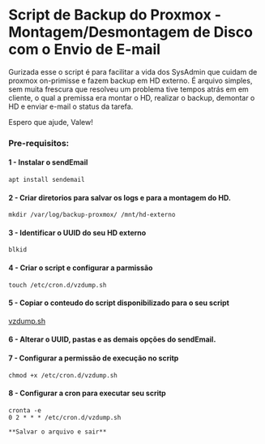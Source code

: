 # Script de Backup do Proxmox - Montagem/Desmontagem de Disco com o Envio de E-mail 

Gurizada esse o script é para facilitar a vida dos SysAdmin que cuidam de proxmox on-primisse e fazem backup em HD externo. 
É arquivo simples, sem muita frescura que resolveu um problema tive tempos atrás em em cliente, o qual a premissa era montar o HD, realizar o backup, demontar o HD e enviar e-mail o status da tarefa.

Espero que ajude, Valew!

### Pre-requisitos:

#### 1 - Instalar o sendEmail

    apt install sendemail

#### 2 - Criar diretorios para salvar os logs e para a montagem do HD.

    mkdir /var/log/backup-proxmox/ /mnt/hd-externo

#### 3 - Identificar o UUID do seu HD externo

    blkid

#### 4 - Criar o script e configurar a parmissão

    touch /etc/cron.d/vzdump.sh

#### 5 - Copiar o conteudo do script disponibilizado para o seu script

[vzdump.sh](https://github.com/jeffblima/proxmox-backup/blob/main/vzdump.sh)

#### 6 - Alterar o UUID, pastas e as demais opções do sendEmail.

#### 7 - Configurar a permissão de execução no scritp

    chmod +x /etc/cron.d/vzdump.sh

#### 8 - Configurar a cron para executar seu scritp

    cronta -e
    0 2 * * * /etc/cron.d/vzdump.sh

    **Salvar o arquivo e sair**
    
